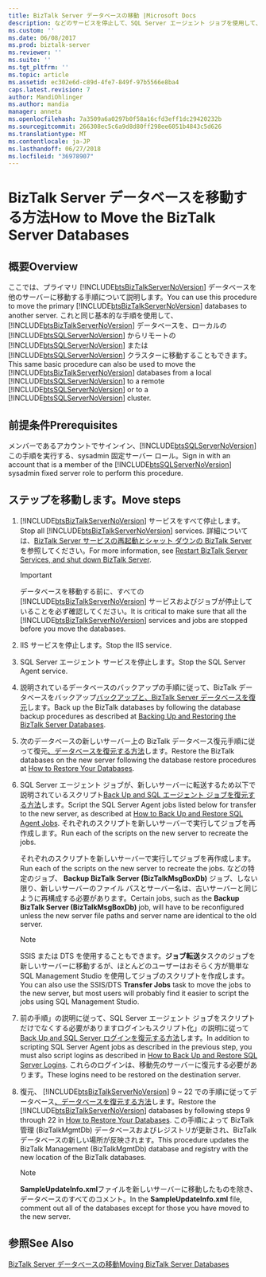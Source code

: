 ```yaml
---
title: BizTalk Server データベースの移動 |Microsoft Docs
description: などのサービスを停止して、SQL Server エージェント ジョブを使用して、新しいサーバーに BizTalk Server データベースを移行する手順
ms.custom: ''
ms.date: 06/08/2017
ms.prod: biztalk-server
ms.reviewer: ''
ms.suite: ''
ms.tgt_pltfrm: ''
ms.topic: article
ms.assetid: ec302e6d-c89d-4fe7-849f-97b5566e8ba4
caps.latest.revision: 7
author: MandiOhlinger
ms.author: mandia
manager: anneta
ms.openlocfilehash: 7a3509a6a0297b0f58a16cfd3eff1dc29420232b
ms.sourcegitcommit: 266308ec5c6a9d8d80ff298ee6051b4843c5d626
ms.translationtype: MT
ms.contentlocale: ja-JP
ms.lasthandoff: 06/27/2018
ms.locfileid: "36978907"
---
```

# <a name="how-to-move-the-biztalk-server-databases"></a><span data-ttu-id="64309-103">BizTalk Server データベースを移動する方法</span><span class="sxs-lookup"><span data-stu-id="64309-103">How to Move the BizTalk Server Databases</span></span>

## <a name="overview"></a><span data-ttu-id="64309-104">概要</span><span class="sxs-lookup"><span data-stu-id="64309-104">Overview</span></span>
<span data-ttu-id="64309-105">ここでは、プライマリ [!INCLUDE[btsBizTalkServerNoVersion](../includes/btsbiztalkservernoversion-md.md)] データベースを他のサーバーに移動する手順について説明します。</span><span class="sxs-lookup"><span data-stu-id="64309-105">You can use this procedure to move the primary [!INCLUDE[btsBizTalkServerNoVersion](../includes/btsbiztalkservernoversion-md.md)] databases to another server.</span></span> <span data-ttu-id="64309-106">これと同じ基本的な手順を使用して、[!INCLUDE[btsBizTalkServerNoVersion](../includes/btsbiztalkservernoversion-md.md)] データベースを、ローカルの [!INCLUDE[btsSQLServerNoVersion](../includes/btssqlservernoversion-md.md)] からリモートの [!INCLUDE[btsSQLServerNoVersion](../includes/btssqlservernoversion-md.md)] または [!INCLUDE[btsSQLServerNoVersion](../includes/btssqlservernoversion-md.md)] クラスターに移動することもできます。</span><span class="sxs-lookup"><span data-stu-id="64309-106">This same basic procedure can also be used to move the [!INCLUDE[btsBizTalkServerNoVersion](../includes/btsbiztalkservernoversion-md.md)] databases from a local [!INCLUDE[btsSQLServerNoVersion](../includes/btssqlservernoversion-md.md)] to a remote [!INCLUDE[btsSQLServerNoVersion](../includes/btssqlservernoversion-md.md)] or to a [!INCLUDE[btsSQLServerNoVersion](../includes/btssqlservernoversion-md.md)] cluster.</span></span>  

## <a name="prerequisites"></a><span data-ttu-id="64309-107">前提条件</span><span class="sxs-lookup"><span data-stu-id="64309-107">Prerequisites</span></span>  
<span data-ttu-id="64309-108">メンバーであるアカウントでサインイン、[!INCLUDE[btsSQLServerNoVersion](../includes/btssqlservernoversion-md.md)]この手順を実行する、sysadmin 固定サーバー ロール。</span><span class="sxs-lookup"><span data-stu-id="64309-108">Sign in with an account that is a member of the [!INCLUDE[btsSQLServerNoVersion](../includes/btssqlservernoversion-md.md)] sysadmin fixed server role to perform this procedure.</span></span>  
  
## <a name="move-steps"></a><span data-ttu-id="64309-109">ステップを移動します。</span><span class="sxs-lookup"><span data-stu-id="64309-109">Move steps</span></span>
  
1. <span data-ttu-id="64309-110">[!INCLUDE[btsBizTalkServerNoVersion](../includes/btsbiztalkservernoversion-md.md)] サービスをすべて停止します。</span><span class="sxs-lookup"><span data-stu-id="64309-110">Stop all [!INCLUDE[btsBizTalkServerNoVersion](../includes/btsbiztalkservernoversion-md.md)] services.</span></span> <span data-ttu-id="64309-111">詳細については、[BizTalk Server サービスの再起動とシャット ダウンの BizTalk Server](how-to-start-stop-pause-resume-or-restart-biztalk-server-services.md)を参照してください。</span><span class="sxs-lookup"><span data-stu-id="64309-111">For more information, see [Restart BizTalk Server Services, and shut down BizTalk Server](how-to-start-stop-pause-resume-or-restart-biztalk-server-services.md).</span></span>
  
   > [!IMPORTANT]
   >  <span data-ttu-id="64309-112">データベースを移動する前に、すべての [!INCLUDE[btsBizTalkServerNoVersion](../includes/btsbiztalkservernoversion-md.md)] サービスおよびジョブが停止していることを必ず確認してください。</span><span class="sxs-lookup"><span data-stu-id="64309-112">It is critical to make sure that all the [!INCLUDE[btsBizTalkServerNoVersion](../includes/btsbiztalkservernoversion-md.md)] services and jobs are stopped before you move the databases.</span></span>  
  
2. <span data-ttu-id="64309-113">IIS サービスを停止します。</span><span class="sxs-lookup"><span data-stu-id="64309-113">Stop the IIS service.</span></span>  
  
3. <span data-ttu-id="64309-114">SQL Server エージェント サービスを停止します。</span><span class="sxs-lookup"><span data-stu-id="64309-114">Stop the SQL Server Agent service.</span></span>  
  
4. <span data-ttu-id="64309-115">説明されているデータベースのバックアップの手順に従って、BizTalk データベースをバックアップ[バックアップと、BizTalk Server データベースを復元](../core/backing-up-and-restoring-the-biztalk-server-databases.md)します。</span><span class="sxs-lookup"><span data-stu-id="64309-115">Back up the BizTalk databases by following the database backup procedures as described at [Backing Up and Restoring the BizTalk Server Databases](../core/backing-up-and-restoring-the-biztalk-server-databases.md).</span></span>  
  
5. <span data-ttu-id="64309-116">次のデータベースの新しいサーバー上の BizTalk データベース復元手順に従って復元[、データベースを復元する方法](../core/how-to-restore-your-databases.md)します。</span><span class="sxs-lookup"><span data-stu-id="64309-116">Restore the BizTalk databases on the new server following the database restore procedures at [How to Restore Your Databases](../core/how-to-restore-your-databases.md).</span></span>  
  
6. <span data-ttu-id="64309-117">SQL Server エージェント ジョブが、新しいサーバーに転送するため以下で説明されているスクリプト[Back Up and SQL エージェント ジョブを復元する方法](../core/how-to-back-up-and-restore-sql-agent-jobs.md)します。</span><span class="sxs-lookup"><span data-stu-id="64309-117">Script the SQL Server Agent jobs listed below for transfer to the new server, as described at [How to Back Up and Restore SQL Agent Jobs](../core/how-to-back-up-and-restore-sql-agent-jobs.md).</span></span>  <span data-ttu-id="64309-118">それぞれのスクリプトを新しいサーバーで実行してジョブを再作成します。</span><span class="sxs-lookup"><span data-stu-id="64309-118">Run each of the scripts on the new server to recreate the jobs.</span></span>  
  
    <span data-ttu-id="64309-119">それぞれのスクリプトを新しいサーバーで実行してジョブを再作成します。</span><span class="sxs-lookup"><span data-stu-id="64309-119">Run each of the scripts on the new server to recreate the jobs.</span></span> <span data-ttu-id="64309-120">などの特定のジョブ、 **Backup BizTalk Server (BizTalkMsgBoxDb)** ジョブ、しない限り、新しいサーバーのファイル パスとサーバー名は、古いサーバーと同じように再構成する必要があります。</span><span class="sxs-lookup"><span data-stu-id="64309-120">Certain jobs, such as the **Backup BizTalk Server (BizTalkMsgBoxDb)** job, will have to be reconfigured unless the new server file paths and server name are identical to the old server.</span></span>  
  
   > [!NOTE]
   >  <span data-ttu-id="64309-121">SSIS または DTS を使用することもできます。**ジョブ転送**タスクのジョブを新しいサーバーに移動するが、ほとんどのユーザーはおそらく方が簡単な SQL Management Studio を使用してジョブのスクリプトを作成します。</span><span class="sxs-lookup"><span data-stu-id="64309-121">You can also use the SSIS/DTS **Transfer Jobs** task to move the jobs to the new server, but most users will probably find it easier to script the jobs using SQL Management Studio.</span></span>  
  
7. <span data-ttu-id="64309-122">前の手順」の説明に従って、SQL Server エージェント ジョブをスクリプトだけでなくする必要がありますログインもスクリプト化」の説明に従って[Back Up and SQL Server ログインを復元する方法](../core/how-to-back-up-and-restore-sql-server-logins.md)します。</span><span class="sxs-lookup"><span data-stu-id="64309-122">In addition to scripting SQL Server Agent jobs as described in the previous step, you must also script logins as described in [How to Back Up and Restore SQL Server Logins](../core/how-to-back-up-and-restore-sql-server-logins.md).</span></span> <span data-ttu-id="64309-123">これらのログインは、移動先のサーバーに復元する必要があります。</span><span class="sxs-lookup"><span data-stu-id="64309-123">These logins need to be restored on the destination server.</span></span>  
  
8. <span data-ttu-id="64309-124">復元、 [!INCLUDE[btsBizTalkServerNoVersion](../includes/btsbiztalkservernoversion-md.md)] 9 ~ 22 での手順に従ってデータベース[、データベースを復元する方法](../core/how-to-restore-your-databases.md)します。</span><span class="sxs-lookup"><span data-stu-id="64309-124">Restore the [!INCLUDE[btsBizTalkServerNoVersion](../includes/btsbiztalkservernoversion-md.md)] databases by following steps 9 through 22 in [How to Restore Your Databases](../core/how-to-restore-your-databases.md).</span></span> <span data-ttu-id="64309-125">この手順によって BizTalk 管理 (BizTalkMgmtDb) データベースおよびレジストリが更新され、BizTalk データベースの新しい場所が反映されます。</span><span class="sxs-lookup"><span data-stu-id="64309-125">This procedure updates the BizTalk Management (BizTalkMgmtDb) database and registry with the new location of the BizTalk databases.</span></span>  
  
   > [!NOTE]
   >  <span data-ttu-id="64309-126">**SampleUpdateInfo.xml**ファイルを新しいサーバーに移動したものを除き、データベースのすべてのコメント。</span><span class="sxs-lookup"><span data-stu-id="64309-126">In the **SampleUpdateInfo.xml** file, comment out all of the databases except for those you have moved to the new server.</span></span>  
  
## <a name="see-also"></a><span data-ttu-id="64309-127">参照</span><span class="sxs-lookup"><span data-stu-id="64309-127">See Also</span></span>  
 [<span data-ttu-id="64309-128">BizTalk Server データベースの移動</span><span class="sxs-lookup"><span data-stu-id="64309-128">Moving BizTalk Server Databases</span></span>](../core/moving-biztalk-server-databases.md)